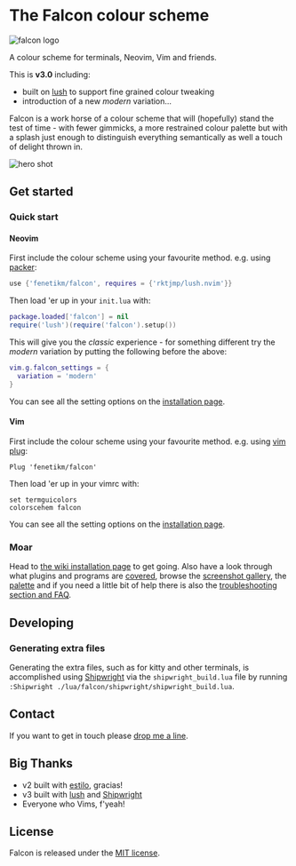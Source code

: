 # The Falcon colour scheme
![falcon logo](https://raw.githubusercontent.com/fenetikm/falcon/master/support/logo2.png)

A colour scheme for terminals, Neovim, Vim and friends.

This is **v3.0** including:
- built on [lush](https://github.com/rktjmp/lush.nvim) to support fine grained colour tweaking
- introduction of a new _modern_ variation...

Falcon is a work horse of a colour scheme that will (hopefully) stand the test of time - with fewer gimmicks, a more restrained colour palette but with a splash just enough to distinguish everything semantically as well a touch of delight thrown in.

![hero shot](https://raw.githubusercontent.com/fenetikm/falcon/master/support/hero2.png)

## Get started
### Quick start
#### Neovim
First include the colour scheme using your favourite method. e.g. using [packer](https://github.com/wbthomason/packer.nvim):
```lua
use {'fenetikm/falcon', requires = {'rktjmp/lush.nvim'}}
```

Then load 'er up in your `init.lua` with:
```lua
package.loaded['falcon'] = nil
require('lush')(require('falcon').setup())
```

This will give you the _classic_ experience - for something different try the _modern_ variation by putting the following before the above:
```lua
vim.g.falcon_settings = {
  variation = 'modern'
}
```

You can see all the setting options on the [installation page](https://github.com/fenetikm/falcon/wiki/Installation).

#### Vim
First include the colour scheme using your favourite method. e.g. using [vim plug](https://github.com/junegunn/vim-plug):
```viml
Plug 'fenetikm/falcon'
```

Then load 'er up in your vimrc with:
```viml
set termguicolors
colorscehem falcon
```

You can see all the setting options on the [installation page](https://github.com/fenetikm/falcon/wiki/Installation).

### Moar
Head to [the wiki installation page](https://github.com/fenetikm/falcon/wiki/Installation) to get going. Also have a look through what plugins and programs are [covered](https://github.com/fenetikm/falcon/wiki/Coverage), browse the [screenshot gallery](https://github.com/fenetikm/falcon/wiki/Screenshots), the [palette](https://github.com/fenetikm/falcon/wiki/Palette) and if you need a little bit of help there is also the [troubleshooting section and
FAQ](https://github.com/fenetikm/falcon/wiki/Troubleshooting-&-FAQ).

## Developing
### Generating extra files
Generating the extra files, such as for kitty and other terminals, is accomplished using [Shipwright](https://github.com/rktjmp/shipwright.nvim) via the `shipwright_build.lua` file by running `:Shipwright ./lua/falcon/shipwright/shipwright_build.lua`.

## Contact
If you want to get in touch please [drop me a line](https://michaelwelford.com/contact).

## Big Thanks
- v2 built with [estilo](https://github.com/jacoborus/estilo), gracias!
- v3 built with [lush](https://github.com/rktjmp/lush.nvim) and [Shipwright](https://github.com/rktjmp/shipwright.nvim)
- Everyone who Vims, f'yeah!

## License
Falcon is released under the [MIT license](https://github.com/fenetikm/falcon/blob/master/LICENSE).
